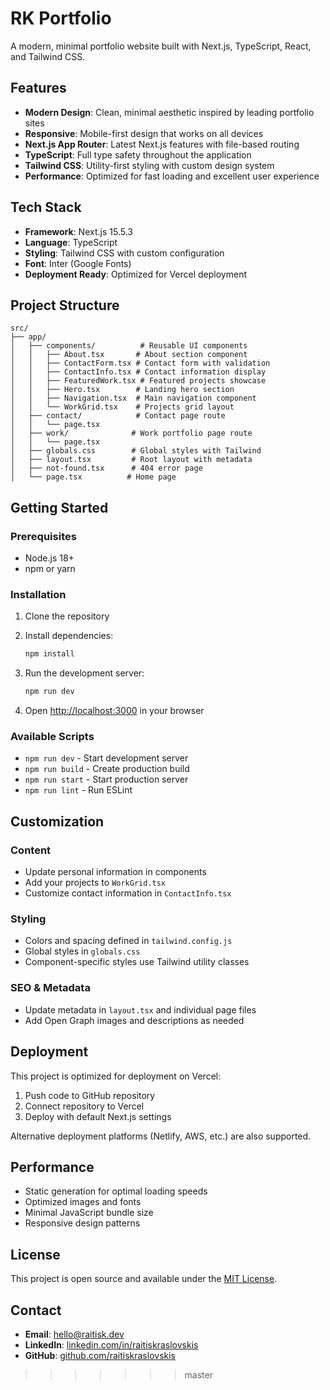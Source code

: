 # RK Portfolio

A modern, minimal portfolio website built with Next.js, TypeScript, React, and Tailwind CSS.

## Features

- **Modern Design**: Clean, minimal aesthetic inspired by leading portfolio sites
- **Responsive**: Mobile-first design that works on all devices  
- **Next.js App Router**: Latest Next.js features with file-based routing
- **TypeScript**: Full type safety throughout the application
- **Tailwind CSS**: Utility-first styling with custom design system
- **Performance**: Optimized for fast loading and excellent user experience

## Tech Stack

- **Framework**: Next.js 15.5.3
- **Language**: TypeScript
- **Styling**: Tailwind CSS with custom configuration
- **Font**: Inter (Google Fonts)
- **Deployment Ready**: Optimized for Vercel deployment

## Project Structure

```
src/
├── app/
│   ├── components/          # Reusable UI components
│   │   ├── About.tsx       # About section component
│   │   ├── ContactForm.tsx # Contact form with validation
│   │   ├── ContactInfo.tsx # Contact information display
│   │   ├── FeaturedWork.tsx # Featured projects showcase
│   │   ├── Hero.tsx        # Landing hero section
│   │   ├── Navigation.tsx  # Main navigation component
│   │   └── WorkGrid.tsx    # Projects grid layout
│   ├── contact/            # Contact page route
│   │   └── page.tsx
│   ├── work/              # Work portfolio page route
│   │   └── page.tsx
│   ├── globals.css        # Global styles with Tailwind
│   ├── layout.tsx         # Root layout with metadata
│   ├── not-found.tsx      # 404 error page
│   └── page.tsx          # Home page
```

## Getting Started

### Prerequisites

- Node.js 18+ 
- npm or yarn

### Installation

1. Clone the repository
2. Install dependencies:
   ```bash
   npm install
   ```

3. Run the development server:
   ```bash
   npm run dev
   ```

4. Open [http://localhost:3000](http://localhost:3000) in your browser

### Available Scripts

- `npm run dev` - Start development server
- `npm run build` - Create production build  
- `npm run start` - Start production server
- `npm run lint` - Run ESLint

## Customization

### Content
- Update personal information in components
- Add your projects to `WorkGrid.tsx`
- Customize contact information in `ContactInfo.tsx`

### Styling
- Colors and spacing defined in `tailwind.config.js`
- Global styles in `globals.css`
- Component-specific styles use Tailwind utility classes

### SEO & Metadata
- Update metadata in `layout.tsx` and individual page files
- Add Open Graph images and descriptions as needed

## Deployment

This project is optimized for deployment on Vercel:

1. Push code to GitHub repository
2. Connect repository to Vercel
3. Deploy with default Next.js settings

Alternative deployment platforms (Netlify, AWS, etc.) are also supported.

## Performance

- Static generation for optimal loading speeds
- Optimized images and fonts
- Minimal JavaScript bundle size
- Responsive design patterns

## License

This project is open source and available under the [MIT License](LICENSE).

## Contact

- **Email**: hello@raitisk.dev
- **LinkedIn**: [linkedin.com/in/raitiskraslovskis](https://linkedin.com/in/raitiskraslovskis)
- **GitHub**: [github.com/raitiskraslovskis](https://github.com/raitiskraslovskis)
>>>>>>> master
